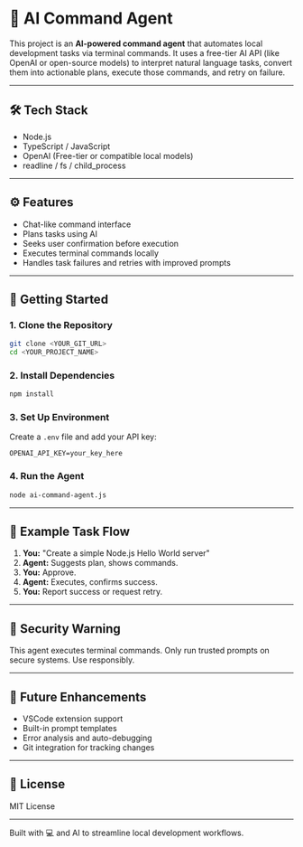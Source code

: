 # 🧠 AI Command Agent

This project is an **AI-powered command agent** that automates local development tasks via terminal commands. It uses a free-tier AI API (like OpenAI or open-source models) to interpret natural language tasks, convert them into actionable plans, execute those commands, and retry on failure.

---

## 🛠 Tech Stack
- Node.js
- TypeScript / JavaScript
- OpenAI (Free-tier or compatible local models)
- readline / fs / child_process

---

## ⚙️ Features
- Chat-like command interface
- Plans tasks using AI
- Seeks user confirmation before execution
- Executes terminal commands locally
- Handles task failures and retries with improved prompts

---

## 🚀 Getting Started

### 1. Clone the Repository
```bash
git clone <YOUR_GIT_URL>
cd <YOUR_PROJECT_NAME>
```

### 2. Install Dependencies
```bash
npm install
```

### 3. Set Up Environment
Create a `.env` file and add your API key:
```
OPENAI_API_KEY=your_key_here
```

### 4. Run the Agent
```bash
node ai-command-agent.js
```

---

## 🧪 Example Task Flow

1. **You:** "Create a simple Node.js Hello World server"
2. **Agent:** Suggests plan, shows commands.
3. **You:** Approve.
4. **Agent:** Executes, confirms success.
5. **You:** Report success or request retry.

---

## 🔐 Security Warning
This agent executes terminal commands. Only run trusted prompts on secure systems. Use responsibly.

---

## 🧩 Future Enhancements
- VSCode extension support
- Built-in prompt templates
- Error analysis and auto-debugging
- Git integration for tracking changes

---

## 📄 License
MIT License

---

Built with 💻 and AI to streamline local development workflows.
